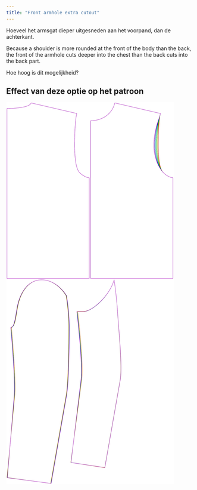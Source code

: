 ```yaml
---
title: "Front armhole extra cutout"
---
```


Hoeveel het armsgat dieper uitgesneden aan het voorpand, dan de achterkant.

Because a shoulder is more rounded at the front of the body than the back, the front of the armhole cuts deeper into the chest than the back cuts into the back part.

Hoe hoog is dit mogelijkheid?

## Effect van deze optie op het patroon

![Deze afbeelding toont het effect van deze optie door meerdere varianten die een andere waarde hebben voor deze optie te vervangen](bent_frontarmholedeeper_sample.svg "Effect van deze optie op het patroon")
